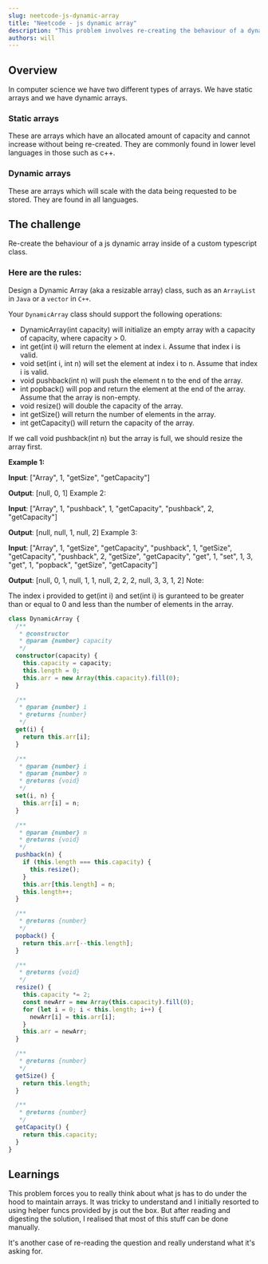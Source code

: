 ```yaml
---
slug: neetcode-js-dynamic-array
title: "Neetcode - js dynamic array"
description: "This problem involves re-creating the behaviour of a dynamic array inside of a custom class."
authors: will
---
```


## Overview

In computer science we have two different types of arrays. We have static arrays and we have dynamic arrays.

### Static arrays

These are arrays which have an allocated amount of capacity and cannot increase without being re-created. They are commonly found in lower level languages in those such as c++.

### Dynamic arrays

These are arrays which will scale with the data being requested to be stored. They are found in all languages.

## The challenge

Re-create the behaviour of a js dynamic array inside of a custom typescript class.

### Here are the rules:

Design a Dynamic Array (aka a resizable array) class, such as an `ArrayList` in `Java` or a `vector` in `C++`.

Your `DynamicArray` class should support the following operations:

- DynamicArray(int capacity) will initialize an empty array with a capacity of capacity, where capacity > 0.
- int get(int i) will return the element at index i. Assume that index i is valid.
- void set(int i, int n) will set the element at index i to n. Assume that index i is valid.
- void pushback(int n) will push the element n to the end of the array.
- int popback() will pop and return the element at the end of the array. Assume that the array is non-empty.
- void resize() will double the capacity of the array.
- int getSize() will return the number of elements in the array.
- int getCapacity() will return the capacity of the array.

If we call void pushback(int n) but the array is full, we should resize the array first.

**Example 1:**

**Input**:
["Array", 1, "getSize", "getCapacity"]

**Output**:
[null, 0, 1]
Example 2:

**Input**:
["Array", 1, "pushback", 1, "getCapacity", "pushback", 2, "getCapacity"]

**Output**:
[null, null, 1, null, 2]
Example 3:

**Input**:
["Array", 1, "getSize", "getCapacity", "pushback", 1, "getSize", "getCapacity", "pushback", 2, "getSize", "getCapacity", "get", 1, "set", 1, 3, "get", 1, "popback", "getSize", "getCapacity"]

**Output**:
[null, 0, 1, null, 1, 1, null, 2, 2, 2, null, 3, 3, 1, 2]
Note:

The index i provided to get(int i) and set(int i) is guranteed to be greater than or equal to 0 and less than the number of elements in the array.

```ts
class DynamicArray {
  /**
   * @constructor
   * @param {number} capacity
   */
  constructor(capacity) {
    this.capacity = capacity;
    this.length = 0;
    this.arr = new Array(this.capacity).fill(0);
  }

  /**
   * @param {number} i
   * @returns {number}
   */
  get(i) {
    return this.arr[i];
  }

  /**
   * @param {number} i
   * @param {number} n
   * @returns {void}
   */
  set(i, n) {
    this.arr[i] = n;
  }

  /**
   * @param {number} n
   * @returns {void}
   */
  pushback(n) {
    if (this.length === this.capacity) {
      this.resize();
    }
    this.arr[this.length] = n;
    this.length++;
  }

  /**
   * @returns {number}
   */
  popback() {
    return this.arr[--this.length];
  }

  /**
   * @returns {void}
   */
  resize() {
    this.capacity *= 2;
    const newArr = new Array(this.capacity).fill(0);
    for (let i = 0; i < this.length; i++) {
      newArr[i] = this.arr[i];
    }
    this.arr = newArr;
  }

  /**
   * @returns {number}
   */
  getSize() {
    return this.length;
  }

  /**
   * @returns {number}
   */
  getCapacity() {
    return this.capacity;
  }
}
```

## Learnings

This problem forces you to really think about what js has to do under the hood to maintain arrays. It was tricky to understand and I initially resorted to using helper funcs provided by js out the box. But after reading and digesting the solution, I realised that most of this stuff can be done manually.

It's another case of re-reading the question and really understand what it's asking for.
